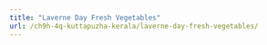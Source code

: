 ```yaml
---
title: "Laverne Day Fresh Vegetables"
url: /ch9h-4q-kuttapuzha-kerala/laverne-day-fresh-vegetables/
---
```

